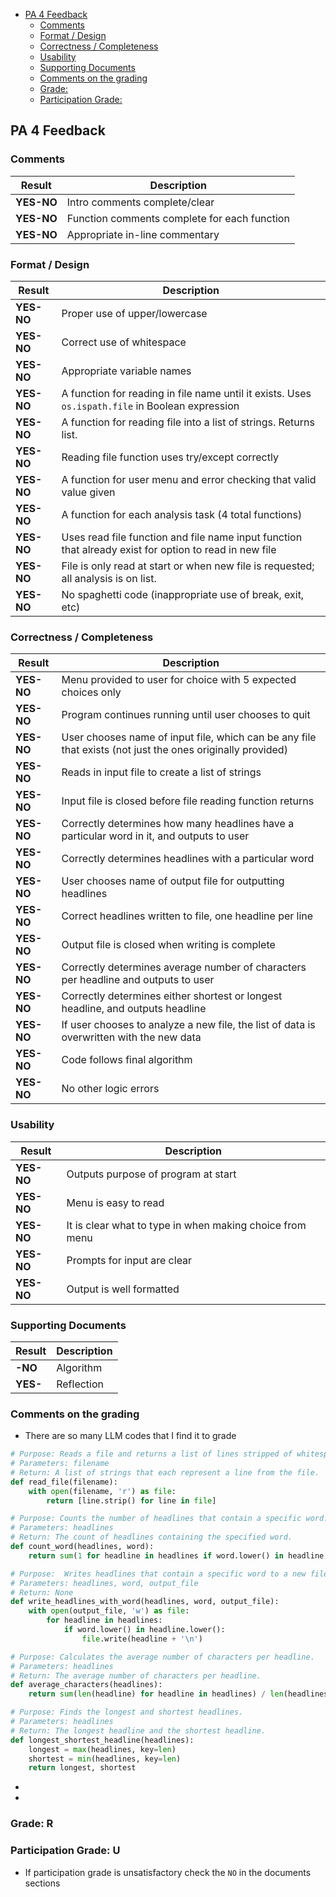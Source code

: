 

- [PA 4 Feedback](#pa-4-feedback)
  - [Comments](#comments)
  - [Format / Design](#format--design)
  - [Correctness / Completeness](#correctness--completeness)
  - [Usability](#usability)
  - [Supporting Documents](#supporting-documents)
  - [Comments on the grading](#comments-on-the-grading)
  - [Grade:](#grade)
  - [Participation Grade:](#participation-grade)


## PA 4 Feedback


### Comments
| Result   | Description                                   |
|----------|-----------------------------------------------|
| **YES-NO**   | Intro comments complete/clear                 |
| **YES-NO**   | Function comments complete for each function  |
| **YES-NO**   | Appropriate in-line commentary                |

### Format / Design
| Result   | Description                                                                                            |
|----------|--------------------------------------------------------------------------------------------------------|
| **YES-NO**   | Proper use of upper/lowercase                                                                          |
| **YES-NO**   | Correct use of whitespace                                                                              |
| **YES-NO**   | Appropriate variable names                                                                             |
| **YES-NO**   | A function for reading in file name until it exists. Uses `os.ispath.file` in Boolean expression       |
| **YES-NO**   | A function for reading file into a list of strings. Returns list.                                      |
| **YES-NO**   | Reading file function uses try/except correctly                                                        |
| **YES-NO**   | A function for user menu and error checking that valid value given                                     |
| **YES-NO**   | A function for each analysis task (4 total functions)                                                  |
| **YES-NO**   | Uses read file function and file name input function that already exist for option to read in new file |
| **YES-NO**   | File is only read at start or when new file is requested; all analysis is on list.                     |
| **YES-NO**   | No spaghetti code (inappropriate use of break, exit, etc)                                              |

### Correctness / Completeness
| Result   | Description                                                                                                |
|----------|------------------------------------------------------------------------------------------------------------|
| **YES-NO**   | Menu provided to user for choice with 5 expected choices only                                              |
| **YES-NO**   | Program continues running until user chooses to quit                                                       |
| **YES-NO**   | User chooses name of input file, which can be any file that exists (not just the ones originally provided) |
| **YES-NO**   | Reads in input file to create a list of strings                                                            |
| **YES-NO**   | Input file is closed before file reading function returns                                                  |
| **YES-NO**   | Correctly determines how many headlines have a particular word in it, and outputs to user                  |
| **YES-NO**   | Correctly determines headlines with a particular word                                                      |
| **YES-NO**   | User chooses name of output file for outputting headlines                                                  |
| **YES-NO**   | Correct headlines written to file, one headline per line                                                   |
| **YES-NO**   | Output file is closed when writing is complete                                                             |
| **YES-NO**   | Correctly determines average number of characters per headline and outputs to user                         |
| **YES-NO**   | Correctly determines either shortest or longest headline, and outputs headline                             |
| **YES-NO**   | If user chooses to analyze a new file, the list of data is overwritten with the new data                   |
| **YES-NO**   | Code follows final algorithm                                                                               |
| **YES-NO**   | No other logic errors                                                                                      |

### Usability
| Result   | Description                                               |
|----------|-----------------------------------------------------------|
| **YES-NO**   | Outputs purpose of program at start                       |
| **YES-NO**   | Menu is easy to read                                      |
| **YES-NO**   | It is clear what to type in when making choice from menu  |
| **YES-NO**   | Prompts for input are clear                               |
| **YES-NO**   | Output is well formatted                                  |

### Supporting Documents
| Result   | Description                                               |
|----------|-----------------------------------------------------------|
| **-NO**   | Algorithm                                                 |
| **YES-**   | Reflection                                                |


### Comments on the grading
- There are so many LLM codes that I find it to grade

```python
# Purpose: Reads a file and returns a list of lines stripped of whitespace.
# Parameters: filename
# Return: A list of strings that each represent a line from the file.
def read_file(filename):
    with open(filename, 'r') as file:
        return [line.strip() for line in file]

# Purpose: Counts the number of headlines that contain a specific word.
# Parameters: headlines
# Return: The count of headlines containing the specified word.
def count_word(headlines, word):
    return sum(1 for headline in headlines if word.lower() in headline.lower())

# Purpose:  Writes headlines that contain a specific word to a new file.
# Parameters: headlines, word, output_file
# Return: None
def write_headlines_with_word(headlines, word, output_file):
    with open(output_file, 'w') as file:
        for headline in headlines:
            if word.lower() in headline.lower():
                file.write(headline + '\n')

# Purpose: Calculates the average number of characters per headline.
# Parameters: headlines
# Return: The average number of characters per headline.
def average_characters(headlines):
    return sum(len(headline) for headline in headlines) / len(headlines)

# Purpose: Finds the longest and shortest headlines.
# Parameters: headlines
# Return: The longest headline and the shortest headline.
def longest_shortest_headline(headlines):
    longest = max(headlines, key=len)
    shortest = min(headlines, key=len)
    return longest, shortest


```
- 
- 

### Grade: R

### Participation Grade: U
 - If participation grade is unsatisfactory check the `NO` in the documents sections